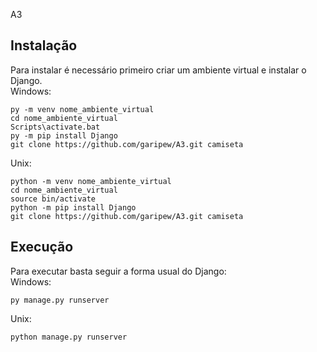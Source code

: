  A3
## Instalação
Para instalar é necessário primeiro criar um ambiente virtual e instalar o Django.<br/>
Windows:
```
py -m venv nome_ambiente_virtual
cd nome_ambiente_virtual
Scripts\activate.bat
py -m pip install Django
git clone https://github.com/garipew/A3.git camiseta
```
Unix:
```
python -m venv nome_ambiente_virtual
cd nome_ambiente_virtual
source bin/activate
python -m pip install Django
git clone https://github.com/garipew/A3.git camiseta
```
## Execução
Para executar basta seguir a forma usual do Django:<br/>
Windows:
```
py manage.py runserver
```
Unix:
```
python manage.py runserver
```
